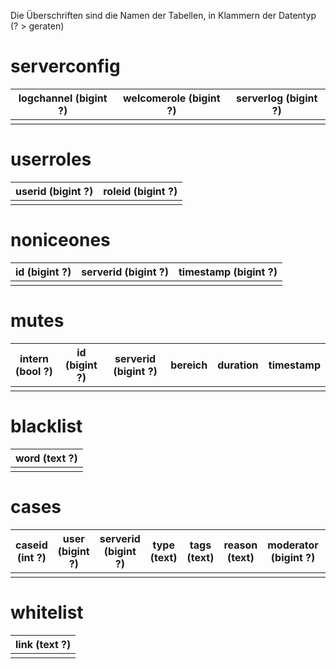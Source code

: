 Die Überschriften sind die Namen der Tabellen, in Klammern der Datentyp (? > geraten)

# serverconfig
| logchannel (bigint ?) | welcomerole (bigint ?) | serverlog (bigint ?) |
|-----------------------|------------------------|----------------------|
|                       |                        |                      |

# userroles
| userid (bigint ?) | roleid (bigint ?) |
|-------------------|-------------------|
|                   |                   |

# noniceones

| id (bigint ?) | serverid (bigint ?) | timestamp (bigint ?) |
|---------------|---------------------|----------------------|
|               |                     |                      |

# mutes

| intern (bool ?) | id (bigint ?) | serverid (bigint ?) | bereich | duration | timestamp |
|-----------------|---------------|---------------------|---------|----------|-----------|
|                 |               |                     |         |          |           |

# blacklist
| word (text ?) |
|---------------|
|               |

# cases
| caseid (int ?) | user (bigint ?) | serverid (bigint ?) | type (text) | tags (text) | reason (text) | moderator (bigint ?) | channel (text) | timestamp (date/text ?) | endTimestamp (text) |
|----------------|-----------------|---------------------|-------------|-------------|---------------|----------------------|----------------|-------------------------|---------------------|
|                |                 |                     |             |             |               |                      |                |                         |                     |

# whitelist

| link (text ?) |
|---------------|
|               |

